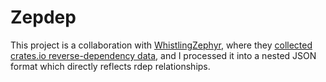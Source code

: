 # Zepdep
This project is a collaboration with [WhistlingZephyr](https://github.com/WhistlingZephyr),
where they
[collected crates.io reverse-dependency data](https://gist.github.com/WhistlingZephyr/7f444e6cf42354925e5b3df75d03de24),
and I processed it into a nested JSON format which directly reflects rdep relationships.

